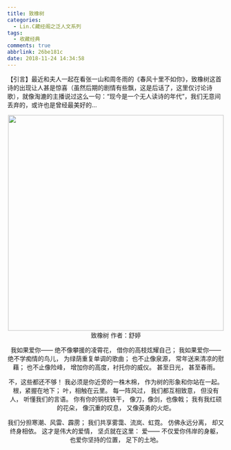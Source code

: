 ```yaml
---
title: 致橡树
categories:
  - Lin.C藏经阁之泛人文系列
tags:
  - 收藏经典
comments: true
abbrlink: 26be181c
date: 2018-11-24 14:34:58
---
```

【引言】最近和夫人一起在看张一山和周冬雨的《春风十里不如你》，致橡树这首诗的出现让人甚是惊喜（虽然后期的剧情有些飘，这是后话了，这里仅讨论诗歌），就像淘漉的主播说过这么一句：“现今是一个无人读诗的年代”，我们无意间丢弃的，或许也是曾经最美好的...
<div align=center><img src="/img/2018/2018-11-24-01.jpg" width="500"/></div>
<!-- more -->
<div align=center>
致橡树
作者：舒婷

我如果爱你——
绝不像攀援的凌霄花，
借你的高枝炫耀自己；
我如果爱你——
绝不学痴情的鸟儿，
为绿荫重复单调的歌曲；
也不止像泉源，
常年送来清凉的慰藉；
也不止像险峰，
增加你的高度，衬托你的威仪。
甚至日光，
甚至春雨。

不，这些都还不够！
我必须是你近旁的一株木棉，
作为树的形象和你站在一起。
根，紧握在地下；
叶，相触在云里。
每一阵风过，
我们都互相致意，
但没有人，
听懂我们的言语。
你有你的铜枝铁干，
像刀，像剑，也像戟；
我有我红硕的花朵，
像沉重的叹息，
又像英勇的火炬。

我们分担寒潮、风雷、霹雳；
我们共享雾霭、流岚、虹霓。
仿佛永远分离，
却又终身相依。
这才是伟大的爱情，
坚贞就在这里：
爱——
不仅爱你伟岸的身躯，
也爱你坚持的位置，
足下的土地。
</div>